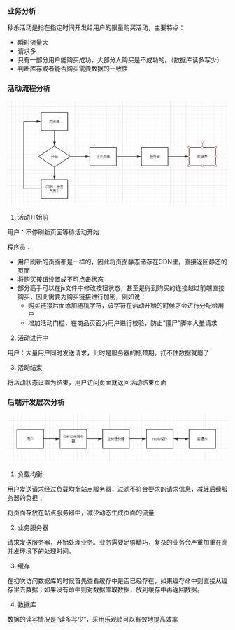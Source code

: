 ### 业务分析

秒杀活动是指在指定时间开发给用户的限量购买活动，主要特点：

- 瞬时流量大
- 请求多
- 只有一部分用户能购买成功，大部分人购买是不成功的。（数据库读多写少）
- 判断库存或者能否购买需要数据的一致性

### 活动流程分析

![1558367175175](../images/1558367175175.png)

1. 活动开始前

用户：不停刷新页面等待活动开始

程序员：

- 用户刷新的页面都是一样的，因此将页面静态储存在CDN里，直接返回静态的页面
- 将购买按钮设置成不可点击状态
- 部分高手可以在js文件中修改按钮状态，甚至是得到购买的连接越过前端直接购买，因此需要为购买链接进行加密，例如说：
  - 购买链接后面添加随机字符，该字符在活动开始的时候才会进行分配给用户
  - 增加活动门槛，在商品页面为用户进行校验，防止“僵尸”脚本大量请求

2. 活动进行中

用户：大量用户同时发送请求，此时是服务器的瓶颈期。扛不住数据就崩了

3. 活动结束

将活动状态设置为结束，用户访问页面就返回活动结束页面

### 后端开发层次分析

![1558367444095](../images/1558367444095.png)

1. 负载均衡

用户发送请求经过负载均衡站点服务器，过滤不符合要求的请求信息，减轻后续服务器的负担；

将页面存放在站点服务器中，减少动态生成页面的流量

2. 业务服务器

请求发送服务器，开始处理业务。业务需要足够精巧，复杂的业务会严重加重在高并发环境下的处理时间。

3. 缓存

在初次访问数据库的时候首先查看缓存中是否已经存在，如果缓存命中则直接从缓存里去数据；如果没有命中则对数据库取数据，放到缓存中再返回数据。

4. 数据库

数据的读写情况是“读多写少”，采用乐观锁可以有效地提高效率

